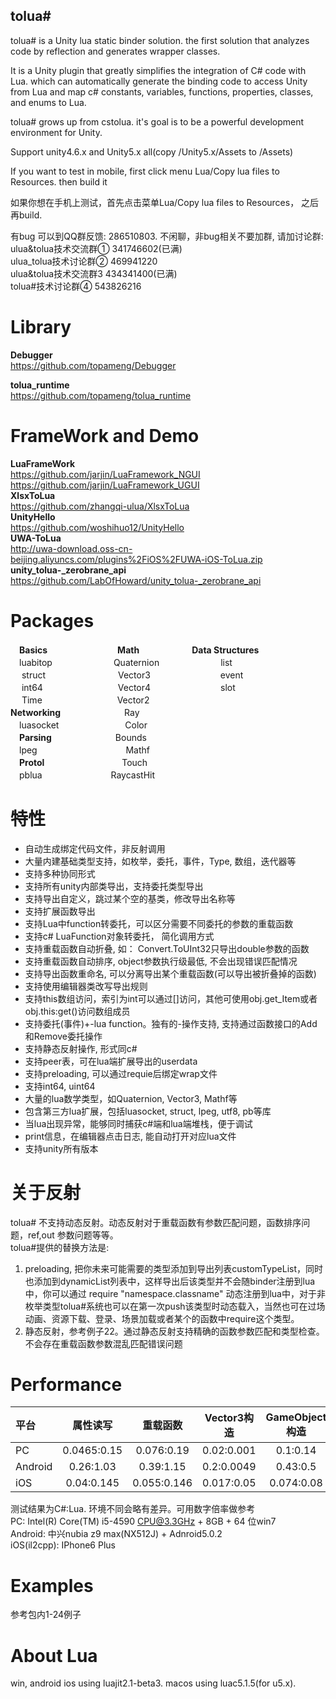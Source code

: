 ## tolua#

tolua# is a Unity lua static binder solution. the first solution that analyzes code by reflection and generates wrapper classes.

It is a Unity plugin that greatly simplifies the integration of C# code with Lua. which can automatically generate the binding code to access Unity from Lua and map c# constants, variables, functions, properties, classes, and enums to Lua.

tolua# grows up from cstolua. it's goal is to be a powerful development environment for Unity.

Support unity4.6.x and Unity5.x all(copy /Unity5.x/Assets to /Assets)

If you want to test in mobile, first click menu Lua/Copy lua files to Resources. then build it

如果你想在手机上测试，首先点击菜单Lua/Copy lua files to Resources， 之后再build.

有bug 可以到QQ群反馈: 286510803. 不闲聊，非bug相关不要加群, 请加讨论群: <br>
ulua&tolua技术交流群① 341746602(已满) <br>
ulua_tolua技术讨论群② 469941220 <br>
ulua&tolua技术交流群3 434341400(已满) <br>
tolua#技术讨论群④ 543826216<br>

# Library
**Debugger** <br>
https://github.com/topameng/Debugger

**tolua_runtime** <br>
https://github.com/topameng/tolua_runtime

# FrameWork and Demo
**LuaFrameWork**<br>
https://github.com/jarjin/LuaFramework_NGUI <br>
https://github.com/jarjin/LuaFramework_UGUI <br>
**XlsxToLua**<br>
https://github.com/zhangqi-ulua/XlsxToLua<br>
**UnityHello**<br>
https://github.com/woshihuo12/UnityHello<br>
**UWA-ToLua**<br>
http://uwa-download.oss-cn-beijing.aliyuncs.com/plugins%2FiOS%2FUWA-iOS-ToLua.zip<br>
**unity_tolua-_zerobrane_api**<br>
https://github.com/LabOfHoward/unity_tolua-_zerobrane_api

# Packages
　**Basics**　　　　　　　　**Math**　　　　　　**Data Structures**<br>
　luabitop　　　　　　　Quaternion　　　　　　　list<br>
　 struct　　　　　　　 　Vector3　　　　　　　　event<br>
　 int64　　　　 　　　  　Vector4　　　　　　　　slot<br>
　 Time　　　　 　　　  　Vector2<br>
**Networking**　　　　 　　　Ray<br>
　luasocket　　　　 　　　 Color<br>
　**Parsing**　　　　 　　　Bounds<br>
　lpeg　　 　　 　　　 　  　Mathf<br>
　**Protol**　　　　　 　 　　 Touch<br>
　pblua　　　 　　 　 　RaycastHit<br>
# 特性
* 自动生成绑定代码文件，非反射调用 <br>
* 大量内建基础类型支持，如枚举，委托，事件，Type, 数组，迭代器等 <br>
* 支持多种协同形式 <br>
* 支持所有unity内部类导出，支持委托类型导出 <br>
* 支持导出自定义，跳过某个空的基类，修改导出名称等 <br>
* 支持扩展函数导出 <br>
* 支持Lua中function转委托，可以区分需要不同委托的参数的重载函数 <br>
* 支持c# LuaFunction对象转委托， 简化调用方式
* 支持重载函数自动折叠, 如： Convert.ToUInt32只导出double参数的函数 <br>
* 支持重载函数自动排序, object参数执行级最低, 不会出现错误匹配情况 <br>
* 支持导出函数重命名, 可以分离导出某个重载函数(可以导出被折叠掉的函数) <br>
* 支持使用编辑器类改写导出规则 <br>
* 支持this数组访问，索引为int可以通过[]访问，其他可使用obj.get_Item或者obj.this:get()访问数组成员 <br>
* 支持委托(事件)+-lua function。独有的-操作支持, 支持通过函数接口的Add和Remove委托操作 <br>
* 支持静态反射操作, 形式同c# <br>
* 支持peer表，可在lua端扩展导出的userdata <br>
* 支持preloading, 可以通过requie后绑定wrap文件 <br>
* 支持int64, uint64  <br>
* 大量的lua数学类型，如Quaternion, Vector3, Mathf等
* 包含第三方lua扩展，包括luasocket, struct, lpeg, utf8, pb等库 <br>
* 当lua出现异常，能够同时捕获c#端和lua端堆栈，便于调试 <br>
* print信息，在编辑器点击日志, 能自动打开对应lua文件 <br>
* 支持unity所有版本 <br>

# 关于反射
tolua# 不支持动态反射。动态反射对于重载函数有参数匹配问题，函数排序问题，ref,out 参数问题等等。<br>
tolua#提供的替换方法是:<br>
1. preloading, 把你未来可能需要的类型添加到导出列表customTypeList，同时也添加到dynamicList列表中，这样导出后该类型并不会随binder注册到lua中，你可以通过 require "namespace.classname" 动态注册到lua中，对于非枚举类型tolua#系统也可以在第一次push该类型时动态载入，当然也可在过场动画、资源下载、登录、场景加载或者某个的函数中require这个类型。<br>
2. 静态反射，参考例子22。通过静态反射支持精确的函数参数匹配和类型检查。不会存在重载函数参数混乱匹配错误问题
　
# Performance
|   平台    |   属性读写   | 重载函数  | Vector3构造 |GameObject构造|Vector3归一化|Slerp|
| :-- 		| :-----------:|:---------:| :---------: |:-----------: |:----------: |:--: |
| PC  		|  0.0465:0.15 | 0.076:0.19|0.02:0.001   |0.1:0.14		|0.014:0.001  |0.10:0.11|
| Android   |   0.26:1.03  | 0.39:1.15 |0.2:0.0049   |0.43:0.5		|0.27:0.02	  |0.49:0.16|
| iOS       |  0.04:0.145  | 0.055:0.146 |0.017:0.05   |0.074:0.08	|0.035:0.11	  |0.078:0.58|

测试结果为C#:Lua. 环境不同会略有差异。可用数字倍率做参考<br>
PC: Intel(R) Core(TM) i5-4590 CPU@3.3GHz + 8GB + 64 位win7<br>
Android: 中兴nubia z9 max(NX512J) + Adnroid5.0.2<br>
iOS(il2cpp): IPhone6 Plus<br>
# Examples
参考包内1-24例子

# About Lua
win, android ios using luajit2.1-beta3. macos using luac5.1.5(for u5.x). 
